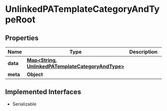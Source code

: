 

# UnlinkedPATemplateCategoryAndTypeRoot


## Properties

Name | Type | Description | Notes
------------ | ------------- | ------------- | -------------
**data** | [**Map&lt;String, UnlinkedPATemplateCategoryAndType&gt;**](UnlinkedPATemplateCategoryAndType.md) |  | 
**meta** | **Object** |  |  [optional]


## Implemented Interfaces

* Serializable



